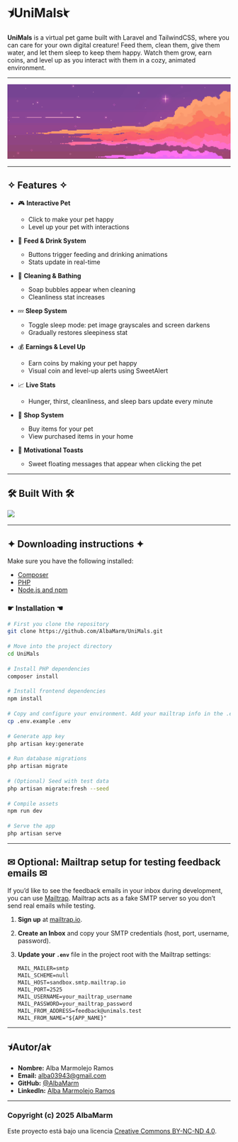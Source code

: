 # ⯨UniMals⯩

**UniMals** is a virtual pet game built with Laravel and TailwindCSS, where you can care for your own digital creature! Feed them, clean them, give them water, and let them sleep to keep them happy. Watch them grow, earn coins, and level up as you interact with them in a cozy, animated environment.

---

<p align="center">
  <img src="public/images/skybanner.png" alt="UniMals Banner" width="800"/>
</p>


---

## ✧ Features ✧

- 🎮 **Interactive Pet**
  - Click to make your pet happy
  - Level up your pet with interactions

- 🍖 **Feed & Drink System**
  - Buttons trigger feeding and drinking animations
  - Stats update in real-time

- 🧼 **Cleaning & Bathing**
  - Soap bubbles appear when cleaning
  - Cleanliness stat increases

- 💤 **Sleep System**
  - Toggle sleep mode: pet image grayscales and screen darkens
  - Gradually restores sleepiness stat

- 💰 **Earnings & Level Up**
  - Earn coins by making your pet happy
  - Visual coin and level-up alerts using SweetAlert

- 📈 **Live Stats**
  - Hunger, thirst, cleanliness, and sleep bars update every minute

- 🛒 **Shop System**
  - Buy items for your pet
  - View purchased items in your home

- 💬 **Motivational Toasts**
  - Sweet floating messages that appear when clicking the pet

---

## 🛠 Built With 🛠
<img src="https://skillicons.dev/icons?i=laravel,tailwind,css,html,javascript,php,mysql" height="40"/>

---

## ✦ Downloading instructions ✦
Make sure you have the following installed:

- [Composer](https://getcomposer.org/download/)
- [PHP](https://www.php.net/downloads.php)
- [Node.js and npm](https://nodejs.org/en/download)

### ☛ Installation ☚

```bash
# First you clone the repository
git clone https://github.com/AlbaMarm/UniMals.git

# Move into the project directory
cd UniMals

# Install PHP dependencies
composer install

# Install frontend dependencies
npm install

# Copy and configure your environment. Add your mailtrap info in the .env if you want to check it out
cp .env.example .env

# Generate app key
php artisan key:generate

# Run database migrations
php artisan migrate

# (Optional) Seed with test data
php artisan migrate:fresh --seed

# Compile assets
npm run dev

# Serve the app
php artisan serve
```
---
## ✉ Optional: Mailtrap setup for testing feedback emails ✉

If you’d like to see the feedback emails in your inbox during development, you can use [Mailtrap](https://mailtrap.io/). Mailtrap acts as a fake SMTP server so you don’t send real emails while testing.

1. **Sign up** at [mailtrap.io](https://mailtrap.io/).  
2. **Create an Inbox** and copy your SMTP credentials (host, port, username, password).  
3. **Update your `.env`** file in the project root with the Mailtrap settings:

   ```dotenv
   MAIL_MAILER=smtp
   MAIL_SCHEME=null
   MAIL_HOST=sandbox.smtp.mailtrap.io
   MAIL_PORT=2525
   MAIL_USERNAME=your_mailtrap_username
   MAIL_PASSWORD=your_mailtrap_password
   MAIL_FROM_ADDRESS=feedback@unimals.test
   MAIL_FROM_NAME="${APP_NAME}"

   ```

---
## ⯨Autor/a⯩

- **Nombre:** Alba Marmolejo Ramos  
- **Email:** alba03943@gmail.com  
- **GitHub:** [@AlbaMarm](https://github.com/AlbaMarm)  
- **LinkedIn:** [Alba Marmolejo Ramos](https://www.linkedin.com/in/alba-marmolejo-ramos-34b833331/)

---
### Copyright (c) 2025 AlbaMarm
Este proyecto está bajo una licencia [Creative Commons BY-NC-ND 4.0](LICENSE.txt).
